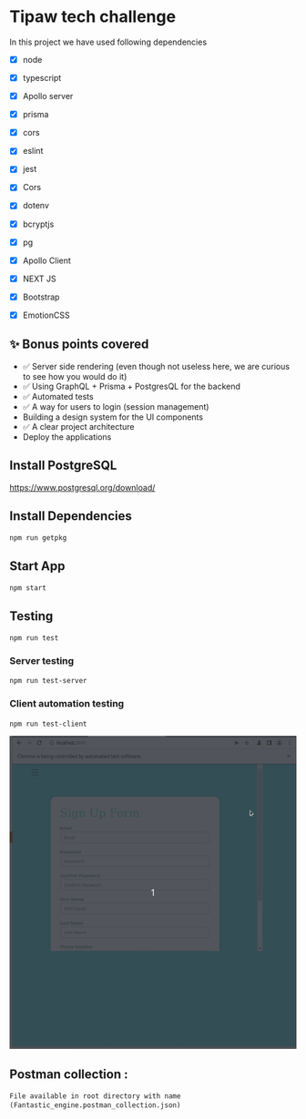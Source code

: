 # Tipaw tech challenge

In this project we have used following dependencies

- [x] node
- [x] typescript
- [x] Apollo server
- [x] prisma
- [x] cors
- [x] eslint
- [x] jest
- [x] Cors
- [x] dotenv
- [x] bcryptjs
- [x] pg
- [x] Apollo Client
- [x] NEXT JS
- [x] Bootstrap
- [x] EmotionCSS


## ✨ Bonus points covered

- ✅ Server side rendering (even though not useless here, we are curious to see how you would do it) 
- ✅ Using GraphQL + Prisma + PostgresQL for the backend 
- ✅ Automated tests 
- ✅ A way for users to login (session management) 
- Building a design system for the UI components
- ✅ A clear project architecture 
- Deploy the applications 

## Install PostgreSQL

https://www.postgresql.org/download/



## Install Dependencies

```
npm run getpkg
```
## Start App

```
npm start
```

## Testing

```
npm run test
```

### Server testing

```
npm run test-server
```
### Client automation testing

```
npm run test-client
```

![Testing Example](Automation.gif)


## Postman collection :

```
File available in root directory with name (Fantastic_engine.postman_collection.json)
```


